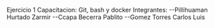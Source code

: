 Ejercicio 1
Capacitacion: Git, bash y docker
Integrantes:
--Pillihuaman Hurtado Zarmir
--Ccapa Becerra Pablito
--Gomez Torres Carlos Luis

